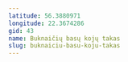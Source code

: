 ```yaml
---
latitude: 56.3880971
longitude: 22.3674286
gid: 43
name: Buknaičių basų kojų takas
slug: buknaiciu-basu-koju-takas
---
```


